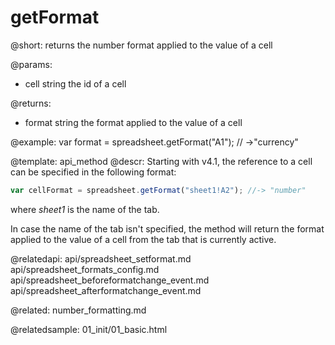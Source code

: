 getFormat
================

@short: returns the number format applied to the value of a cell

@params:
- cell		string		the id of a cell


@returns:
- format		string		the format applied to the value of a cell

@example:
var format = spreadsheet.getFormat("A1"); 
// ->"currency"


@template: api_method
@descr:
Starting with v4.1, the reference to a cell can be specified in the following format:

~~~js
var cellFormat = spreadsheet.getFormat("sheet1!A2"); //-> "number"
~~~

where *sheet1* is the name of the tab.

In case the name of the tab isn't specified, the method will return the format applied to the value of a cell from the tab that is currently active.

@relatedapi:
api/spreadsheet_setformat.md
api/spreadsheet_formats_config.md
api/spreadsheet_beforeformatchange_event.md
api/spreadsheet_afterformatchange_event.md

@related:
number_formatting.md

@relatedsample:
01_init/01_basic.html

